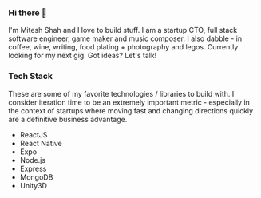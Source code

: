 ### Hi there 👋

I'm Mitesh Shah and I love to build stuff. I am a startup CTO, full stack software engineer, game maker and music composer. I also dabble - in coffee, wine, writing, food plating + photography and legos. Currently looking for my next gig. Got ideas? Let's talk!

### Tech Stack

These are some of my favorite technologies / libraries to build with. I consider iteration time to be an extremely important metric - especially in the context of startups where moving fast and changing directions quickly are a definitive business advantage.

- ReactJS
- React Native
- Expo
- Node.js
- Express
- MongoDB
- Unity3D

<!--
**mitesh-mokko/mitesh-mokko** is a ✨ _special_ ✨ repository because its `README.md` (this file) appears on your GitHub profile.

Here are some ideas to get you started:

- 🔭 I’m currently working on ...
- 🌱 I’m currently learning ...
- 👯 I’m looking to collaborate on ...
- 🤔 I’m looking for help with ...
- 💬 Ask me about ...
- 📫 How to reach me: ...
- 😄 Pronouns: ...
- ⚡ Fun fact: ...
-->
